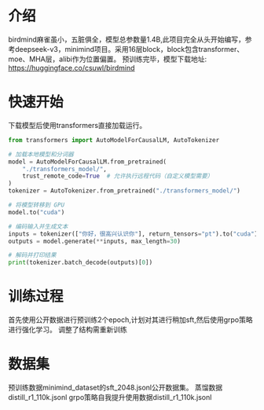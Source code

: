# 介绍
birdmind麻雀虽小，五脏俱全，模型总参数量1.4B,此项目完全从头开始编写，参考deepseek-v3，minimind项目。采用16层block，block包含transformer、moe、MHA层，alibi作为位置偏置。
预训练完毕，模型下载地址: https://huggingface.co/csuwl/birdmind


# 快速开始
下载模型后使用transformers直接加载运行。
```python
from transformers import AutoModelForCausalLM, AutoTokenizer

# 加载本地模型和分词器
model = AutoModelForCausalLM.from_pretrained(
    "./transformers_model/",
    trust_remote_code=True  # 允许执行远程代码（自定义模型需要）
)
tokenizer = AutoTokenizer.from_pretrained("./transformers_model/")

# 将模型转移到 GPU
model.to("cuda")

# 编码输入并生成文本
inputs = tokenizer(["你好，很高兴认识你"], return_tensors="pt").to("cuda")
outputs = model.generate(**inputs, max_length=30)

# 解码并打印结果
print(tokenizer.batch_decode(outputs)[0])
```
# 训练过程
首先使用公开数据进行预训练2个epoch,计划对其进行稍加sft,然后使用grpo策略进行强化学习。
调整了结构需重新训练

# 数据集 
预训练数据minimind_dataset的sft_2048.jsonl公开数据集。
蒸馏数据distill_r1_110k.jsonl
grpo策略自我提升使用数据distill_r1_110k.jsonl


